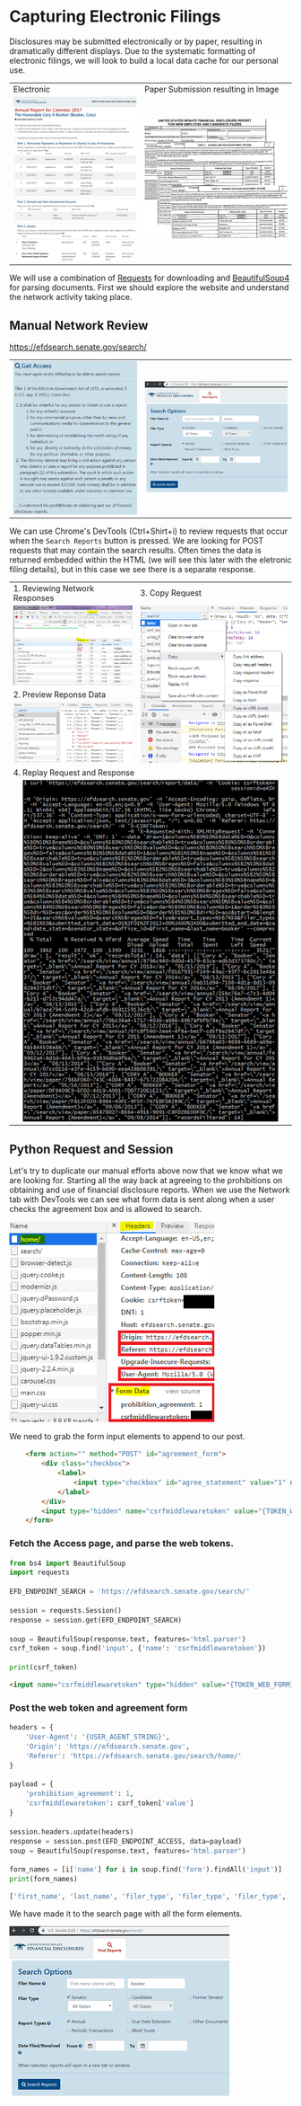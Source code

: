 # Capturing Electronic Filings
Disclosures may be submitted electronically or by paper, resulting in dramatically different displays. Due to the systematic formatting of electronic filings, we will look to build a local data cache for our personal use.

<table>
    <tr>
        <td>Electronic</td>
        <td>Paper Submission resulting in Image</td>
    </tr>
    <tr>
        <td><img src="./Booker_Electronic.PNG"></td>
        <td><img src="./Booker_Paper.PNG"></td>
    </tr>
</table>

We will use a combination of [Requests](https://github.com/kennethreitz/requests) for downloading and [BeautifulSoup4]() for parsing documents. First we should explore the website and understand the network activity taking place.

## Manual Network Review
https://efdsearch.senate.gov/search/

<table style="max-width: 800px">
    <tr>
        <td><img src="./Process_01_Access.PNG"/></td>
        <td><img src="./Process_01_Search.PNG"/></td>
    </tr>
</table>

We can use Chrome's DevTools (Ctrl+Shirt+i) to review requests that occur when the `Search Reports` button is pressed. We are looking for POST requests that may contain the search results. Often times the data is returned embedded within the HTML (we will see this later with the eletronic filing details), but in this case we see there is a separate response.

<table style="max-width: 800px">
    <tr>
        <td width="45%">1. Reviewing Network Responses</td>
        <td>3. Copy Request</td>
    </tr>
    <tr>
        <td><img src="./Process_01_Network.PNG"/></td>
        <td rowspan="3"><img src="./Process_01_Request.PNG"/></td>
    </tr>
    <tr><td>2. Preview Reponse Data</td></tr>
    <tr><td><img src="./Process_01_Data.PNG"/></td></tr>
    <tr><td colspan="2">4. Replay Request and Response</td></tr>
    <tr><td colspan="2" style="text-align: center;"><img src="./Process_01_CURL.PNG"/></td></tr>
</table>

## Python Request and Session
Let's try to duplicate our manual efforts above now that we know what we are looking for. Starting all the way back at agreeing to the prohibitions on obtaining and use of financial disclosure reports. When we use the Network tab with DevTools we can see what form data is sent along when a user checks the agreement box and is allowed to search.

![Access Post](./Process_01_Access_Post.PNG)


We need to grab the form input elements to append to our post.
```html
    <form action="" method="POST" id="agreement_form">
        <div class="checkbox">
            <label>
                <input type="checkbox" id="agree_statement" value="1" name="prohibition_agreement" /> I understand the prohibitions on obtaining and use of financial disclosure reports.
            </label>
        </div>
        <input type="hidden" name="csrfmiddlewaretoken" value="{TOKEN_WEB_FORM}">
    </form>
```

### Fetch the Access page, and parse the web tokens.
```python
from bs4 import BeautifulSoup
import requests

EFD_ENDPOINT_SEARCH = 'https://efdsearch.senate.gov/search/'

session = requests.Session()
response = session.get(EFD_ENDPOINT_SEARCH)

soup = BeautifulSoup(response.text, features='html.parser')
csrf_token = soup.find('input', {'name': 'csrfmiddlewaretoken'})

print(csrf_token)
```

```html
<input name="csrfmiddlewaretoken" type="hidden" value="{TOKEN_WEB_FORM}"/>
```

### Post the web token and agreement form
```python
headers = {
    'User-Agent': '{USER_AGENT_STRING}',
    'Origin': 'https://efdsearch.senate.gov',
    'Referer': 'https://efdsearch.senate.gov/search/home/'
}

payload = {
    'prohibition_agreement': 1,
    'csrfmiddlewaretoken': csrf_token['value']
}

session.headers.update(headers)
response = session.post(EFD_ENDPOINT_ACCESS, data=payload)
soup = BeautifulSoup(response.text, features='html.parser')

form_names = [i['name'] for i in soup.find('form').findAll('input')]
print(form_names)
```
```python
['first_name', 'last_name', 'filer_type', 'filer_type', 'filer_type', 'report_type', 'report_type', 'report_type', 'report_type', 'report_type', 'submitted_start_date', 'submitted_end_date', 'csrfmiddlewaretoken']
```

We have made it to the search page with all the form elements. 

![Search Form](./Process_01_Search.PNG)
